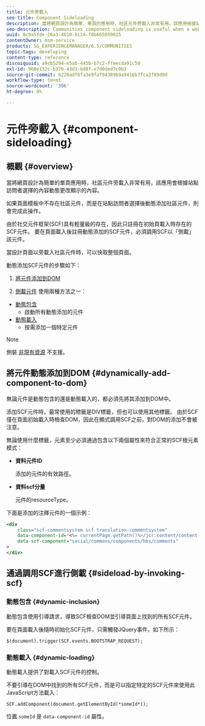 ```yaml
---
title: 元件旁載入
seo-title: Component Sideloading
description: 當將網頁設計為簡單、單頁的應用時，社區元件旁載入非常有用，該應用根據站點訪問者選擇的內容動態更改顯示的內容
seo-description: Communities component sideloading is useful when a web page is designed as a simple, single page app that dynamically alters what is displayed depending on what is selected by the site visitor
uuid: 8c9a5fde-26a3-4610-bc14-f8b665059015
contentOwner: msm-service
products: SG_EXPERIENCEMANAGER/6.5/COMMUNITIES
topic-tags: developing
content-type: reference
discoiquuid: a9cb5294-e5ab-445b-b7c2-ffeecda91c50
exl-id: 960e132c-b370-43d1-bd8f-e7d0ded7c0b3
source-git-commit: b220adf6fa3e9faf94389b9a9416b7fca2f89d9d
workflow-type: tm+mt
source-wordcount: '396'
ht-degree: 0%

---
```


# 元件旁載入 {#component-sideloading}

## 概觀 {#overview}

當將網頁設計為簡單的單頁應用時，社區元件旁載入非常有用，該應用會根據站點訪問者選擇的內容動態更改顯示的內容。

如果頁面模板中不存在社區元件，而是在站點訪問者選擇後動態添加社區元件，則會完成此操作。

由於社交元件框架(SCF)具有輕量級的存在，因此只註冊在初始頁載入時存在的SCF元件。 要在頁面載入後註冊動態添加的SCF元件，必須調用SCF以「側載」該元件。

當設計頁面以旁載入社區元件時，可以快取整個頁面。

動態添加SCF元件的步驟如下：

1. [將元件添加到DOM](#dynamically-add-component-to-dom)

1. [側載元件](#sideload-by-invoking-scf) 使用兩種方法之一：

* [動態包含](#dynamic-inclusion)
   * 啟動所有動態添加的元件
* [動態載入](#dynamic-loading)
   * 按需添加一個特定元件

>[!NOTE]
>
>側裝 [非現有資源](scf.md#add-or-include-a-communities-component) 不支援。

## 將元件動態添加到DOM {#dynamically-add-component-to-dom}

無論元件是動態包含的還是動態載入的，都必須先將其添加到DOM中。

添加SCF元件時，最常使用的標籤是DIV標籤，但也可以使用其他標籤。 由於SCF僅在頁面初始載入時檢查DOM，因此在顯式調用SCF之前，對DOM的添加不會被注意。

無論使用什麼標籤，元素至少必須通過包含以下兩個屬性來符合正常的SCF根元素模式：

* **資料元件ID**

   添加的元件的有效路徑。

* **資料scf分量**

   元件的resourceType。

下面是添加的注釋元件的一個示例：

```xml
<div
    class="scf-commentsystem scf translation-commentsystem"
    data-component-id="<%= currentPage.getPath()%>/jcr:content/content-left/comments"
    data-scf-component="social/commons/components/hbs/comments"
>
</div>
```

## 通過調用SCF進行側載 {#sideload-by-invoking-scf}

### 動態包含 {#dynamic-inclusion}

動態包含使用引導請求，導致SCF檢查DOM並引導頁面上找到的所有SCF元件。

要在頁面載入後隨時初始化SCF元件，只需觸發JQuery事件，如下所示：

`$(document).trigger(SCF.events.BOOTSTRAP_REQUEST);`

### 動態載入 {#dynamic-loading}

動態載入提供了對載入SCF元件的控制。

不要引導在DOM中找到的所有SCF元件，而是可以指定特定的SCF元件來使用此JavaScript方法載入：

`SCF.addComponent(document.getElementById(*someId*));`

位置 `someId` 是 `data-component-id` 屬性。
